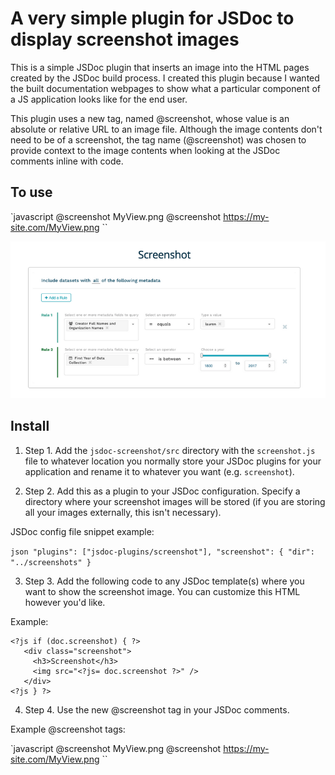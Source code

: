 # A very simple plugin for JSDoc to display screenshot images

This is a simple JSDoc plugin that inserts an image into the HTML pages created by the JSDoc build process. I created this plugin because I wanted the built documentation webpages to show what a particular component of a JS application looks like for the end user.

This plugin uses a new tag, named @screenshot, whose value is an absolute or relative URL to an image file. Although the image contents don't need to be of a screenshot, the tag name (@screenshot) was chosen to provide context to the image contents when looking at the JSDoc comments inline with code.

## To use

`javascript
@screenshot MyView.png
@screenshot https://my-site.com/MyView.png
``

![example](docs/example.png)

## Install
1. Step 1. Add the `jsdoc-screenshot/src` directory with the `screenshot.js` file to whatever location you normally store your JSDoc plugins for your application and rename it to whatever you want (e.g. `screenshot`).

2. Step 2. Add this as a plugin to your JSDoc configuration. Specify a directory where your screenshot images will be stored (if you are storing all your images externally, this isn't necessary).

JSDoc config file snippet example:

``json
  "plugins": ["jsdoc-plugins/screenshot"],
 "screenshot": {
   "dir": "../screenshots"
 }
``

3. Step 3. Add the following code to any JSDoc template(s) where you want to show the screenshot image. You can customize this HTML however you'd like.

Example:

```
<?js if (doc.screenshot) { ?>
   <div class="screenshot">
     <h3>Screenshot</h3>
     <img src="<?js= doc.screenshot ?>" />
   </div>
<?js } ?>
```

4. Step 4. Use the new @screenshot tag in your JSDoc comments.

Example @screenshot tags:

`javascript
@screenshot MyView.png
@screenshot https://my-site.com/MyView.png
``
